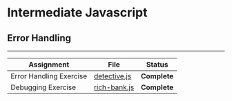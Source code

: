 # Intermediate Javascript
## Error Handling
---
| Assignment              | File                           | Status          |
| ----------------------- | ------------------------------ | --------------- |
| Error Handling Exercise | [detective.js](./detective.js) | <b>Complete</b> |
| Debugging Exercise      | [rich-bank.js](./rich-bank.js) | <b>Complete</b> |